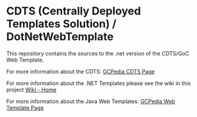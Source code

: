 # CDTS (Centrally Deployed Templates Solution) / DotNetWebTemplate

This repository contains the sources to the .net version of the CDTS/GoC Web Template.

For more information about the CDTS: [GCPedia CDTS Page](http://www.gcpedia.gc.ca/wiki/Centrally_Deployed_Templates_Solution_(CDTS))

For more information about the .NET Templates please see the wiki in this project [Wiki - Home](https://gccode.ssc-spc.gc.ca/GOCWebTemplates/DotNetTemplates/wikis/home)

For more information about the Java Web Templates: [GCPedia Web Template Page](http://www.gcpedia.gc.ca/wiki/Centrally_Deployed_Templates_Solution_(CDTS)/GoC_.NET_template_guide)
